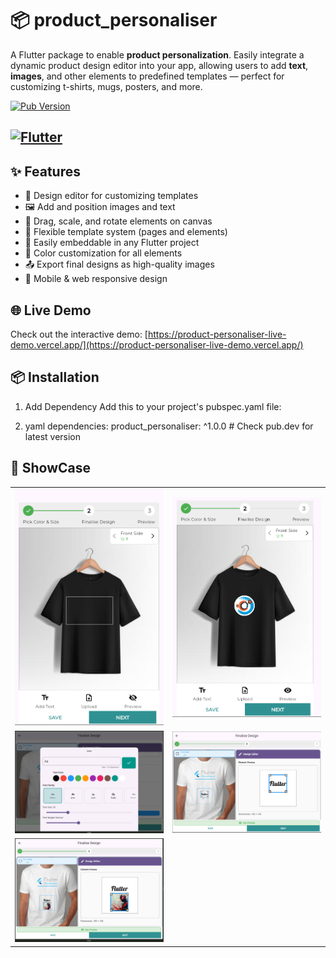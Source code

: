 # 📦 product_personaliser

A Flutter package to enable **product personalization**. Easily integrate a dynamic product design editor into your app, allowing users to add **text**, **images**, and other elements to predefined templates — perfect for customizing t-shirts, mugs, posters, and more.

[![Pub Version](https://img.shields.io/pub/v/product_personaliser?color=blue)](https://pub.dev/packages/product_personaliser)
<!-- [![License](https://img.shields.io/badge/license-MIT-green)](https://github.com/yourusername/product_personaliser/blob/main/LICENSE) -->
[![Flutter](https://img.shields.io/badge/flutter-%3E%3D3.0.0-blue)](https://flutter.dev)
---

## ✨ Features

- 🎨 Design editor for customizing templates
- 🖼️ Add and position images and text
- 📐 Drag, scale, and rotate elements on canvas
- 🧩 Flexible template system (pages and elements)
- 🧱 Easily embeddable in any Flutter project
- 🌈 Color customization for all elements
- 📤 Export final designs as high-quality images
- 📱 Mobile & web responsive design

## 🌐 Live Demo

Check out the interactive demo: [https://product-personaliser-live-demo.vercel.app/](https://product-personaliser-live-demo.vercel.app/)

## 📦 Installation
1. Add Dependency
Add this to your project's pubspec.yaml file:

1. yaml
dependencies:
  product_personaliser: ^1.0.0  # Check pub.dev for latest version

## 📸 ShowCase

| | |
|--|--|
| ![Preview1](assets/preview1.png) | ![Preview2](assets/preview2.png) |
| ![Preview4](assets/Preview4.png) | ![Preview3](assets/Preview3.png) |
| ![Preview5](assets/Preview5.png) | |
